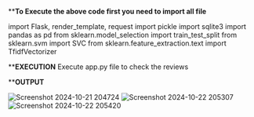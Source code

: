 ****To Execute the above code first you need to import all file**


import Flask, render_template, request
import pickle
import sqlite3
import pandas as pd
from sklearn.model_selection import train_test_split
from sklearn.svm import SVC
from sklearn.feature_extraction.text import TfidfVectorizer

****EXECUTION**
Execute app.py file to check the reviews

****OUTPUT**


![Screenshot 2024-10-21 204724](https://github.com/user-attachments/assets/bbf34235-59e6-4c7a-b8e2-a59b9c5962f7)
![Screenshot 2024-10-22 205307](https://github.com/user-attachments/assets/ee3958d0-ef72-45fa-a67a-bbd0df57b229)
![Screenshot 2024-10-22 205420](https://github.com/user-attachments/assets/28530bda-8d46-44de-8a9a-b8f2dcddefaf)


